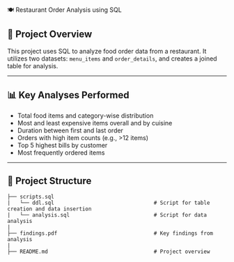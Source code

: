 🍽️ Restaurant Order Analysis using SQL

## 📌 Project Overview
This project uses SQL to analyze food order data from a restaurant.
It utilizes two datasets: `menu_items` and `order_details`, and creates a joined table for analysis.

---

## 📊 Key Analyses Performed
- Total food items and category-wise distribution
- Most and least expensive items overall and by cuisine
- Duration between first and last order
- Orders with high item counts (e.g., >12 items)
- Top 5 highest bills by customer
- Most frequently ordered items

---

## 📂 Project Structure

```Restaurant-Order-Analysis/
├── scripts.sql
|   └── ddl.sql                                # Script for table creation and data insertion
|   └── analysis.sql                           # Script for data analysis
|
├── findings.pdf                               # Key findings from analysis
|
├── README.md                                  # Project overview
